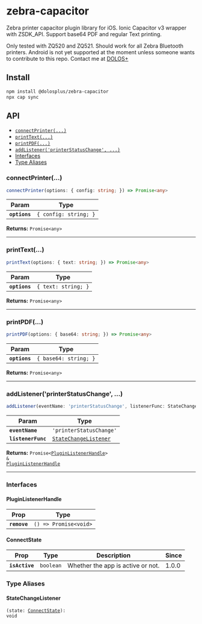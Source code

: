 # zebra-capacitor

Zebra printer capacitor plugin library for iOS. Ionic Capacitor v3 wrapper with ZSDK_API. Support base64 PDF and regular Text printing.

Only tested with ZQ520 and ZQ521. Should work for all Zebra Bluetooth printers. Android is not yet supported at the moment unless someone wants to contribute to this repo. Contact me at [DOLOS+](http://dolosplus.com/contact.html)

## Install

```bash
npm install @dolosplus/zebra-capacitor
npx cap sync
```

## API

<docgen-index>

* [`connectPrinter(...)`](#connectprinter)
* [`printText(...)`](#printtext)
* [`printPDF(...)`](#printpdf)
* [`addListener('printerStatusChange', ...)`](#addlistenerprinterstatuschange)
* [Interfaces](#interfaces)
* [Type Aliases](#type-aliases)

</docgen-index>

<docgen-api>
<!--Update the source file JSDoc comments and rerun docgen to update the docs below-->

### connectPrinter(...)

```typescript
connectPrinter(options: { config: string; }) => Promise<any>
```

| Param         | Type                             |
| ------------- | -------------------------------- |
| **`options`** | <code>{ config: string; }</code> |

**Returns:** <code>Promise&lt;any&gt;</code>

--------------------


### printText(...)

```typescript
printText(options: { text: string; }) => Promise<any>
```

| Param         | Type                           |
| ------------- | ------------------------------ |
| **`options`** | <code>{ text: string; }</code> |

**Returns:** <code>Promise&lt;any&gt;</code>

--------------------


### printPDF(...)

```typescript
printPDF(options: { base64: string; }) => Promise<any>
```

| Param         | Type                             |
| ------------- | -------------------------------- |
| **`options`** | <code>{ base64: string; }</code> |

**Returns:** <code>Promise&lt;any&gt;</code>

--------------------


### addListener('printerStatusChange', ...)

```typescript
addListener(eventName: 'printerStatusChange', listenerFunc: StateChangeListener) => Promise<PluginListenerHandle> & PluginListenerHandle
```

| Param              | Type                                                                |
| ------------------ | ------------------------------------------------------------------- |
| **`eventName`**    | <code>'printerStatusChange'</code>                                  |
| **`listenerFunc`** | <code><a href="#statechangelistener">StateChangeListener</a></code> |

**Returns:** <code>Promise&lt;<a href="#pluginlistenerhandle">PluginListenerHandle</a>&gt; & <a href="#pluginlistenerhandle">PluginListenerHandle</a></code>

--------------------


### Interfaces


#### PluginListenerHandle

| Prop         | Type                                      |
| ------------ | ----------------------------------------- |
| **`remove`** | <code>() =&gt; Promise&lt;void&gt;</code> |


#### ConnectState

| Prop           | Type                 | Description                       | Since |
| -------------- | -------------------- | --------------------------------- | ----- |
| **`isActive`** | <code>boolean</code> | Whether the app is active or not. | 1.0.0 |


### Type Aliases


#### StateChangeListener

<code>(state: <a href="#connectstate">ConnectState</a>): void</code>

</docgen-api>
